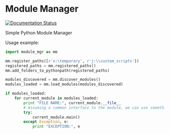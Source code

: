 # Module Manager

[![Documentation Status](https://readthedocs.org/projects/module-mgr/badge/?version=latest)](http://module-mgr.readthedocs.org/en/latest/?badge=latest)

Simple Python Module Manager

Usage example:

```python
import module_mgr as mm

mm.register_paths([r'x:\temporary', r'j:\\custom_scripts'])
registered_paths = mm.registered_paths()
mm.add_folders_to_pythonpath(registered_paths)

modules_discovered = mm.discover_modules()
modules_loaded = mm.load_modules(modules_discovered)

if modules_loaded:
    for current_module in modules_loaded:
        print "FILE NAME:", current_module.__file__
        # Assuming a common interface to the module, we can use something like:
        try:
            current_module.main()
        except Exception, e:
            print "EXCEPTION:", e
```
